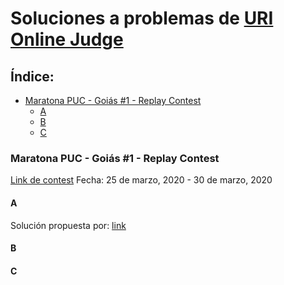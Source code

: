 # Soluciones a problemas de [URI Online Judge](urionlinejudge.com.br)

## Índice:
  * [Maratona PUC - Goiás #1 - Replay Contest](#maratona-puc---goi-s--1---replay-contest)
    + [A](#a)
    + [B](#b)
    + [C](#c)
    
   
### Maratona PUC - Goiás #1 - Replay Contest  
[Link de contest](https://www.urionlinejudge.com.br/judge/es/contests/view/502)
Fecha: 25 de marzo, 2020 - 30 de marzo, 2020
#### A
Solución propuesta por: [link]()
#### B
#### C
